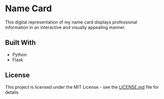 # Name Card

This digital representation of my name card displays professional information in an interactive and visually appealing manner.

## Built With

* Python
* Flask

## License

This project is licensed under the MIT License - see the [LICENSE.md](LICENSE.md) file for details
